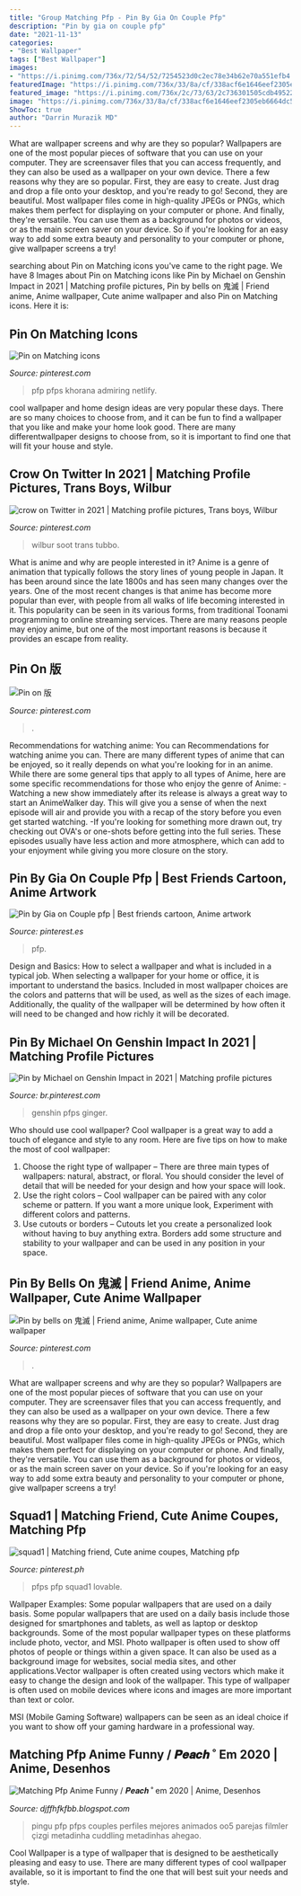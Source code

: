 ```yaml
---
title: "Group Matching Pfp - Pin By Gia On Couple Pfp"
description: "Pin by gia on couple pfp"
date: "2021-11-13"
categories:
- "Best Wallpaper"
tags: ["Best Wallpaper"]
images:
- "https://i.pinimg.com/736x/72/54/52/7254523d0c2ec78e34b62e70a551efb4.jpg"
featuredImage: "https://i.pinimg.com/736x/33/8a/cf/338acf6e1646eef2305eb6664dc549d0.jpg"
featured_image: "https://i.pinimg.com/736x/2c/73/63/2c736301505cdb4952224484a81f3f50.jpg"
image: "https://i.pinimg.com/736x/33/8a/cf/338acf6e1646eef2305eb6664dc549d0.jpg"
ShowToc: true
author: "Darrin Murazik MD"
---
```



What are wallpaper screens and why are they so popular?
Wallpapers are one of the most popular pieces of software that you can use on your computer. They are screensaver files that you can access frequently, and they can also be used as a wallpaper on your own device. There a few reasons why they are so popular. First, they are easy to create. Just drag and drop a file onto your desktop, and you're ready to go! Second, they are beautiful. Most wallpaper files come in high-quality JPEGs or PNGs, which makes them perfect for displaying on your computer or phone. And finally, they're versatile. You can use them as a background for photos or videos, or as the main screen saver on your device. So if you're looking for an easy way to add some extra beauty and personality to your computer or phone, give wallpaper screens a try!

	

		
searching about Pin on Matching icons you've came to the right page. We have 8 Images about Pin on Matching icons like Pin by Michael on Genshin Impact in 2021 | Matching profile pictures, Pin by bells on 鬼滅 | Friend anime, Anime wallpaper, Cute anime wallpaper and also Pin on Matching icons. Here it is:
		
    
## Pin On Matching Icons

<img loading=lazy src="https://i.pinimg.com/736x/ce/49/08/ce4908b60f17ce349050fb145e354257.jpg" onerror="this.onerror=null;this.src='https://tse4.mm.bing.net/th?id=OIP.SPqHY_FHHjNXyVbA81PsYgHaHf&amp;pid=15.1';" alt="Pin on Matching icons">

_Source: pinterest.com_

>pfp pfps khorana admiring netlify. 

	

cool wallpaper and home design ideas are very popular these days. There are so many choices to choose from, and it can be fun to find a wallpaper that you like and make your home look good. There are many differentwallpaper designs to choose from, so it is important to find one that will fit your house and style.

    
## Crow On Twitter In 2021 | Matching Profile Pictures, Trans Boys, Wilbur

<img loading=lazy src="https://i.pinimg.com/736x/54/17/06/5417067365abc619a0b1cfb97a14f415.jpg" onerror="this.onerror=null;this.src='https://tse4.mm.bing.net/th?id=OIP.-pH2rS7LkcpsR6izwnMwpgHaHa&amp;pid=15.1';" alt="crow on Twitter in 2021 | Matching profile pictures, Trans boys, Wilbur">

_Source: pinterest.com_

>wilbur soot trans tubbo. 

	

What is anime and why are people interested in it?
Anime is a genre of animation that typically follows the story lines of young people in Japan. It has been around since the late 1800s and has seen many changes over the years. One of the most recent changes is that anime has become more popular than ever, with people from all walks of life becoming interested in it. This popularity can be seen in its various forms, from traditional Toonami programming to online streaming services. There are many reasons people may enjoy anime, but one of the most important reasons is because it provides an escape from reality.

    
## Pin On 版

<img loading=lazy src="https://i.pinimg.com/736x/77/ff/f4/77fff43cb3eba4d565b5716617e482ec.jpg" onerror="this.onerror=null;this.src='https://tse2.mm.bing.net/th?id=OIP.PYaZk0W77mZ2NqsE0RFe8wHaHa&amp;pid=15.1';" alt="Pin on 版">

_Source: pinterest.com_

>. 

	

Recommendations for watching anime: You can
Recommendations for watching anime you can. There are many different types of anime that can be enjoyed, so it really depends on what you're looking for in an anime. While there are some general tips that apply to all types of Anime, here are some specific recommendations for those who enjoy the genre of Anime: 
-Watching a new show immediately after its release is always a great way to start an AnimeWalker day. This will give you a sense of when the next episode will air and provide you with a recap of the story before you even get started watching. 
-If you're looking for something more drawn out, try checking out OVA's or one-shots before getting into the full series. These episodes usually have less action and more atmosphere, which can add to your enjoyment while giving you more closure on the story.

    
## Pin By Gia On Couple Pfp | Best Friends Cartoon, Anime Artwork

<img loading=lazy src="https://i.pinimg.com/736x/72/54/52/7254523d0c2ec78e34b62e70a551efb4.jpg" onerror="this.onerror=null;this.src='https://tse3.mm.bing.net/th?id=OIP.RzmH630joGadHioOqKdngAHaHa&amp;pid=15.1';" alt="Pin by Gia on Couple pfp | Best friends cartoon, Anime artwork">

_Source: pinterest.es_

>pfp. 

	

Design and Basics: How to select a wallpaper and what is included in a typical job.
When selecting a wallpaper for your home or office, it is important to understand the basics. Included in most wallpaper choices are the colors and patterns that will be used, as well as the sizes of each image. Additionally, the quality of the wallpaper will be determined by how often it will need to be changed and how richly it will be decorated.

    
## Pin By Michael On Genshin Impact In 2021 | Matching Profile Pictures

<img loading=lazy src="https://i.pinimg.com/736x/2c/73/63/2c736301505cdb4952224484a81f3f50.jpg" onerror="this.onerror=null;this.src='https://tse2.mm.bing.net/th?id=OIP.__EZRyIfgS_Xl7ENUdDwTgHaHa&amp;pid=15.1';" alt="Pin by Michael on Genshin Impact in 2021 | Matching profile pictures">

_Source: br.pinterest.com_

>genshin pfps ginger. 

	

Who should use cool wallpaper?
Cool wallpaper is a great way to add a touch of elegance and style to any room. Here are five tips on how to make the most of cool wallpaper: 
1) Choose the right type of wallpaper – There are three main types of wallpapers: natural, abstract, or floral. You should consider the level of detail that will be needed for your design and how your space will look. 
2) Use the right colors – Cool wallpaper can be paired with any color scheme or pattern. If you want a more unique look, Experiment with different colors and patterns. 
3) Use cutouts or borders – Cutouts let you create a personalized look without having to buy anything extra. Borders add some structure and stability to your wallpaper and can be used in any position in your space.

    
## Pin By Bells On 鬼滅 | Friend Anime, Anime Wallpaper, Cute Anime Wallpaper

<img loading=lazy src="https://i.pinimg.com/736x/33/8a/cf/338acf6e1646eef2305eb6664dc549d0.jpg" onerror="this.onerror=null;this.src='https://tse2.mm.bing.net/th?id=OIP.I9LRKN1nnpn9g9NPoYKNMQHaHb&amp;pid=15.1';" alt="Pin by bells on 鬼滅 | Friend anime, Anime wallpaper, Cute anime wallpaper">

_Source: pinterest.com_

>. 

	

What are wallpaper screens and why are they so popular?
Wallpapers are one of the most popular pieces of software that you can use on your computer. They are screensaver files that you can access frequently, and they can also be used as a wallpaper on your own device. There a few reasons why they are so popular. First, they are easy to create. Just drag and drop a file onto your desktop, and you're ready to go! Second, they are beautiful. Most wallpaper files come in high-quality JPEGs or PNGs, which makes them perfect for displaying on your computer or phone. And finally, they're versatile. You can use them as a background for photos or videos, or as the main screen saver on your device. So if you're looking for an easy way to add some extra beauty and personality to your computer or phone, give wallpaper screens a try!

    
## Squad1 | Matching Friend, Cute Anime Coupes, Matching Pfp

<img loading=lazy src="https://i.pinimg.com/736x/22/1a/82/221a827681939a99515b639a3b6b5f99.jpg" onerror="this.onerror=null;this.src='https://tse3.mm.bing.net/th?id=OIP.fBRGP9dsMSn4130wKQ3YqAAAAA&amp;pid=15.1';" alt="squad1 | Matching friend, Cute anime coupes, Matching pfp">

_Source: pinterest.ph_

>pfps pfp squad1 lovable. 

	

Wallpaper Examples: Some popular wallpapers that are used on a daily basis.
Some popular wallpapers that are used on a daily basis include those designed for smartphones and tablets, as well as laptop or desktop backgrounds. Some of the most popular wallpaper types on these platforms include photo, vector, and MSI. 
Photo wallpaper is often used to show off photos of people or things within a given space. It can also be used as a background image for websites, social media sites, and other applications.Vector wallpaper is often created using vectors which make it easy to change the design and look of the wallpaper. This type of wallpaper is often used on mobile devices where icons and images are more important than text or color. 

MSI (Mobile Gaming Software) wallpapers can be seen as an ideal choice if you want to show off your gaming hardware in a professional way.

    
## Matching Pfp Anime Funny / 𝑷𝒆𝒂𝒄𝒉 ˚ Em 2020 | Anime, Desenhos

<img loading=lazy src="https://i.pinimg.com/originals/46/da/b3/46dab3554d170297e790527738336ad5.jpg" onerror="this.onerror=null;this.src='https://tse4.mm.bing.net/th?id=OIP.oGAAImqfrHlvvxcMs5hnTAHaHa&amp;pid=15.1';" alt="Matching Pfp Anime Funny / 𝑷𝒆𝒂𝒄𝒉 ˚ em 2020 | Anime, Desenhos">

_Source: djffhfkfbb.blogspot.com_

>pingu pfp pfps couples perfiles mejores animados oo5 parejas filmler çizgi metadinha cuddling metadinhas ahegao. 

	

Cool Wallpaper is a type of wallpaper that is designed to be aesthetically pleasing and easy to use. There are many different types of cool wallpaper available, so it is important to find the one that will best suit your needs and style.

